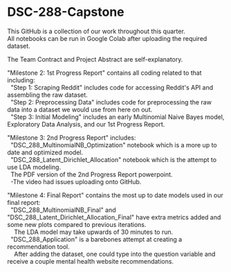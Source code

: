 # DSC-288-Capstone
This GitHub is a collection of our work throughout this quarter.
<br />All notebooks can be run in Google Colab after uploading the required dataset.

The Team Contract and Project Abstract are self-explanatory.

"Milestone 2: 1st Progress Report" contains all coding related to that including:
<br />&nbsp;&nbsp;"Step 1: Scraping Reddit" includes code for accessing Reddit's API and assembling the raw dataset.
<br />&nbsp;&nbsp;"Step 2: Preprocessing Data" includes code for preprocessing the raw data into a dataset we would use from here on out.
<br />&nbsp;&nbsp;"Step 3: Initial Modeling" includes an early Multinomial Naive Bayes model, Exploratory Data Analysis, and our 1st Progress Report.

"Milestone 3: 2nd Progress Report" includes:
<br />&nbsp;&nbsp;"DSC_288_MultinomialNB_Optimization" notebook which is a more up to date and optimized model.
<br />&nbsp;&nbsp;"DSC_288_Latent_Dirichlet_Allocation" notebook which is the attempt to use LDA modeling.
<br />&nbsp;&nbsp;The PDF version of the 2nd Progress Report powerpoint.
<br />&nbsp;&nbsp;-The video had issues uploading onto GitHub.

"Milestone 4: Final Report" contains the most up to date models used in our final report:
<br />&nbsp;&nbsp;"DSC_288_MultinomialNB_Final" and "DSC_288_Latent_Dirichlet_Allocation_Final" have extra metrics added and some new plots compared to previous iterations.
<br />&nbsp;&nbsp;&nbsp;&nbsp;The LDA model may take upwards of 30 minutes to run.
<br />&nbsp;&nbsp;"DSC_288_Application" is a barebones attempt at creating a recommendation tool.
<br />&nbsp;&nbsp;&nbsp;&nbsp;After adding the dataset, one could type into the question variable and receive a couple mental health website recommendations.

